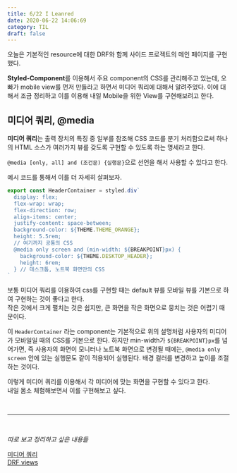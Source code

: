 ```yaml
---
title: 6/22 I Leanred
date: 2020-06-22 14:06:69
category: TIL
draft: false
---
```


오늘은 기본적인 resource에 대한 DRF와 함께 사이드 프로젝트의 메인 페이지를 구현했다.

**Styled-Component**를 이용해서 주요 component의 CSS를 관리해주고 있는데, 오빠가 mobile view를 먼저 만들라고 하면서 미디어 쿼리에 대해서 알려주었다.
이에 대해서 조금 정리하고 이를 이용해 내일 Mobile을 위한 View를 구현해보려고 한다.

## 미디어 쿼리, @media

**미디어 쿼리**는 출력 장치의 특징 중 일부를 참조해 CSS 코드를 분기 처리함으로써 하나의 HTML 소스가 여러가지 뷰를 갖도록 구현할 수 있도록 하는 명세라고 한다.

`@media [only, all] and (조건문) {실행문}`으로 선언을 해서 사용할 수 있다고 한다.

예시 코드를 통해서 이를 더 자세히 살펴보자.

```javascript
export const HeaderContainer = styled.div`
  display: flex;
  flex-wrap: wrap;
  flex-direction: row;
  align-items: center;
  justify-content: space-between;
  background-color: ${THEME.THEME_ORANGE};
  height: 5.5rem;
  // 여기까지 공통의 CSS
  @media only screen and (min-width: ${BREAKPOINT}px) {
    background-color: ${THEME.DESKTOP_HEADER};
    height: 6rem;
  } // 데스크톱, 노트북 화면만의 CSS
`
```

보통 미디어 쿼리를 이용하여 css를 구현할 때는 default 뷰를 모바일 뷰를 기본으로 하여 구현하는 것이 좋다고 한다.  
작은 것에서 크게 펼치는 것은 쉽지만, 큰 화면을 작은 화면으로 뭉치는 것은 어렵기 때문이다.

이 `HeaderContainer` 라는 component는 기본적으로 위의 설명처럼 사용자의 미디어가 모바일일 때의 CSS를 기본으로 한다. 하지만 min-width가 `${BREAKPOINT}px`를 넘어가면, 즉 사용자의 화면이 모니터나 노트북 화면으로 변경될 때에는, `@media only screen` 안에 있는 실행문도 같이 적용되어 실행된다. 배경 컬러를 변경하고 높이를 조절하는 것이다.

이렇게 미디어 쿼리를 이용해서 각 미디어에 맞는 화면을 구현할 수 있다고 한다.  
내일 몸소 체험해보면서 이를 구현해보고 싶다.

<br>
<hr>
<br>

_따로 보고 정리하고 싶은 내용들_

[미디어 쿼리](https://naradesign.github.io/article/media-query.html)  
[DRF views](https://www.django-rest-framework.org/api-guide/views/#class-based-views)
